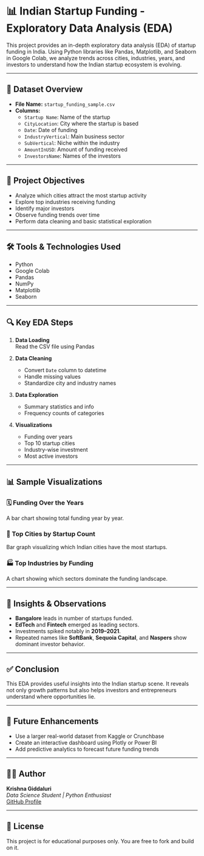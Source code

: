 # 📊 Indian Startup Funding - Exploratory Data Analysis (EDA)

This project provides an in-depth exploratory data analysis (EDA) of startup funding in India. Using Python libraries like Pandas, Matplotlib, and Seaborn in Google Colab, we analyze trends across cities, industries, years, and investors to understand how the Indian startup ecosystem is evolving.

---

## 📁 Dataset Overview

- **File Name:** `startup_funding_sample.csv`
- **Columns:**
  - `Startup Name`: Name of the startup
  - `CityLocation`: City where the startup is based
  - `Date`: Date of funding
  - `IndustryVertical`: Main business sector
  - `SubVertical`: Niche within the industry
  - `AmountInUSD`: Amount of funding received
  - `InvestorsName`: Names of the investors

---

## 🎯 Project Objectives

- Analyze which cities attract the most startup activity
- Explore top industries receiving funding
- Identify major investors
- Observe funding trends over time
- Perform data cleaning and basic statistical exploration

---

## 🛠️ Tools & Technologies Used

- Python
- Google Colab
- Pandas
- NumPy
- Matplotlib
- Seaborn

---

## 🔍 Key EDA Steps

1. **Data Loading**  
   Read the CSV file using Pandas

2. **Data Cleaning**
   - Convert `Date` column to datetime
   - Handle missing values
   - Standardize city and industry names

3. **Data Exploration**
   - Summary statistics and info
   - Frequency counts of categories

4. **Visualizations**
   - Funding over years
   - Top 10 startup cities
   - Industry-wise investment
   - Most active investors

---

## 📊 Sample Visualizations

### 🗓️ Funding Over the Years
A bar chart showing total funding year by year.

### 🌆 Top Cities by Startup Count
Bar graph visualizing which Indian cities have the most startups.

### 🏭 Top Industries by Funding
A chart showing which sectors dominate the funding landscape.

---

## 📌 Insights & Observations

- **Bangalore** leads in number of startups funded.
- **EdTech** and **Fintech** emerged as leading sectors.
- Investments spiked notably in **2019–2021**.
- Repeated names like **SoftBank**, **Sequoia Capital**, and **Naspers** show dominant investor behavior.

---

## ✅ Conclusion

This EDA provides useful insights into the Indian startup scene. It reveals not only growth patterns but also helps investors and entrepreneurs understand where opportunities lie.

---

## 🚀 Future Enhancements

- Use a larger real-world dataset from Kaggle or Crunchbase
- Create an interactive dashboard using Plotly or Power BI
- Add predictive analytics to forecast future funding trends

---

## 👨‍💻 Author

**Krishna Giddaluri**  
_Data Science Student | Python Enthusiast_  
[GitHub Profile](https://github.com/giddaluri1910)

---

## 📎 License

This project is for educational purposes only. You are free to fork and build on it.

